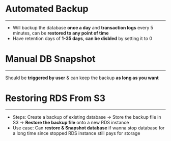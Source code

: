 # Automated Backup
---

* Will backup the database **once a day** and **transaction logs** every 5 minutes, can be **restored to any point of time**
* Have retention days of **1-35 days**, **can be disbled** by setting it to 0
# Manual DB Snapshot
---

Should be **triggered by user** & can keep the backup **as long as you want**

# Restoring RDS From S3
---

* Steps: Create a backup of existing database -> Store the backup file in S3 -> **Restore the backup file** onto a new RDS instance
* Use case: Can **restore & Snapshot database** if wanna stop database for a long time since stopped RDS instance still pays for storage